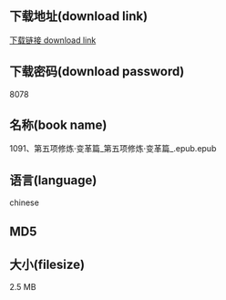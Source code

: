 ## 下载地址(download link)
[下载链接 download link](https://tutu365.netlify.app/?s=1091%E3%80%81%E7%AC%AC%E4%BA%94%E9%A1%B9%E4%BF%AE%E7%82%BC%C2%B7%E5%8F%98%E9%9D%A9%E7%AF%87_%E7%AC%AC%E4%BA%94%E9%A1%B9%E4%BF%AE%E7%82%BC%C2%B7%E5%8F%98%E9%9D%A9%E7%AF%87_.epub)

## 下载密码(download password)
8078

## 名称(book name)
1091、第五项修炼·变革篇_第五项修炼·变革篇_.epub.epub

## 语言(language)
chinese

## MD5


## 大小(filesize)
2.5 MB
